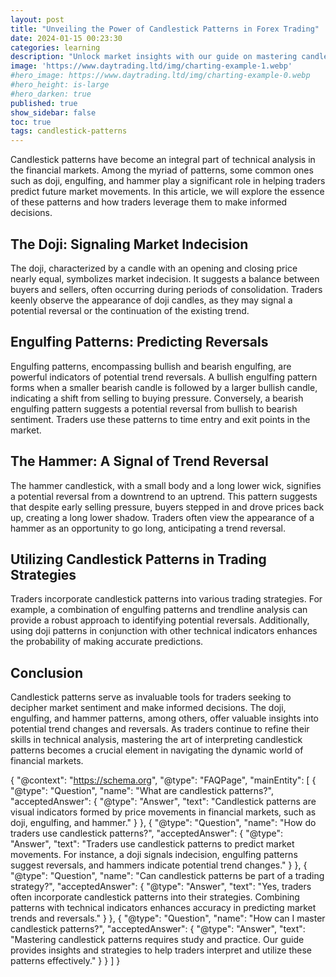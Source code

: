 ```yaml
---
layout: post
title: "Unveiling the Power of Candlestick Patterns in Forex Trading"
date: 2024-01-15 00:23:30
categories: learning
description: "Unlock market insights with our guide on mastering candlestick patterns in forex trading. Enhance your skills and make informed decisions."
image: 'https://www.daytrading.ltd/img/charting-example-1.webp'
#hero_image: https://www.daytrading.ltd/img/charting-example-0.webp
#hero_height: is-large
#hero_darken: true
published: true
show_sidebar: false
toc: true
tags: candlestick-patterns
---
```


Candlestick patterns have become an integral part of technical analysis in the financial markets. Among the myriad of patterns, some common ones such as doji, engulfing, and hammer play a significant role in helping traders predict future market movements. In this article, we will explore the essence of these patterns and how traders leverage them to make informed decisions.

## The Doji: Signaling Market Indecision
The doji, characterized by a candle with an opening and closing price nearly equal, symbolizes market indecision. It suggests a balance between buyers and sellers, often occurring during periods of consolidation. Traders keenly observe the appearance of doji candles, as they may signal a potential reversal or the continuation of the existing trend.

## Engulfing Patterns: Predicting Reversals
Engulfing patterns, encompassing bullish and bearish engulfing, are powerful indicators of potential trend reversals. A bullish engulfing pattern forms when a smaller bearish candle is followed by a larger bullish candle, indicating a shift from selling to buying pressure. Conversely, a bearish engulfing pattern suggests a potential reversal from bullish to bearish sentiment. Traders use these patterns to time entry and exit points in the market.

## The Hammer: A Signal of Trend Reversal
The hammer candlestick, with a small body and a long lower wick, signifies a potential reversal from a downtrend to an uptrend. This pattern suggests that despite early selling pressure, buyers stepped in and drove prices back up, creating a long lower shadow. Traders often view the appearance of a hammer as an opportunity to go long, anticipating a trend reversal.

## Utilizing Candlestick Patterns in Trading Strategies
Traders incorporate candlestick patterns into various trading strategies. For example, a combination of engulfing patterns and trendline analysis can provide a robust approach to identifying potential reversals. Additionally, using doji patterns in conjunction with other technical indicators enhances the probability of making accurate predictions.

## Conclusion
Candlestick patterns serve as invaluable tools for traders seeking to decipher market sentiment and make informed decisions. The doji, engulfing, and hammer patterns, among others, offer valuable insights into potential trend changes and reversals. As traders continue to refine their skills in technical analysis, mastering the art of interpreting candlestick patterns becomes a crucial element in navigating the dynamic world of financial markets.

{
  "@context": "https://schema.org",
  "@type": "FAQPage",
  "mainEntity": [
    {
      "@type": "Question",
      "name": "What are candlestick patterns?",
      "acceptedAnswer": {
        "@type": "Answer",
        "text": "Candlestick patterns are visual indicators formed by price movements in financial markets, such as doji, engulfing, and hammer."
      }
    },
    {
      "@type": "Question",
      "name": "How do traders use candlestick patterns?",
      "acceptedAnswer": {
        "@type": "Answer",
        "text": "Traders use candlestick patterns to predict market movements. For instance, a doji signals indecision, engulfing patterns suggest reversals, and hammers indicate potential trend changes."
      }
    },
    {
      "@type": "Question",
      "name": "Can candlestick patterns be part of a trading strategy?",
      "acceptedAnswer": {
        "@type": "Answer",
        "text": "Yes, traders often incorporate candlestick patterns into their strategies. Combining patterns with technical indicators enhances accuracy in predicting market trends and reversals."
      }
    },
    {
      "@type": "Question",
      "name": "How can I master candlestick patterns?",
      "acceptedAnswer": {
        "@type": "Answer",
        "text": "Mastering candlestick patterns requires study and practice. Our guide provides insights and strategies to help traders interpret and utilize these patterns effectively."
      }
    }
  ]
}
</script>
